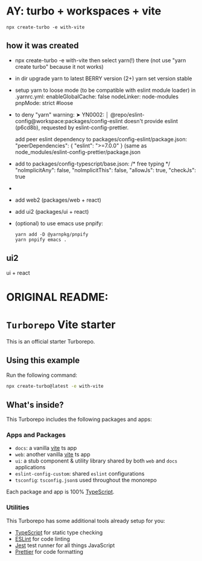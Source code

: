 # AY: turbo + workspaces + vite
    npx create-turbo -e with-vite

## how it was created
 - npx create-turbo -e with-vite
   then select yarn(!) there (not use "yarn create turbo" because it not works)

 - in dir upgrade yarn to latest BERRY version (2+)
   yarn set version stable

 - setup yarn to loose mode (to be compatible with eslint module loader)
   in .yarnrc.yml:
     enableGlobalCache: false
     nodeLinker: node-modules
     pnpMode: strict  #loose

 - to deny "yarn" warning:
    ➤ YN0002: │ @repo/eslint-config@workspace:packages/config-eslint doesn't provide eslint (p6cd8b), requested by eslint-config-prettier.

   add peer eslint dependency to packages/config-eslint/package.json:
     "peerDependencies": {
       "eslint": ">=7.0.0"
     }
   (same as node_modules/eslint-config-prettier/package.json





 - add to packages/config-typescript/base.json:
    /* free typing */
    "noImplicitAny": false,
    "noImplicitThis": false,
    "allowJs": true,
    "checkJs": true
 -
 - add web2 (packages/web + react)
 - add ui2 (packages/ui + react)

 - (optional) to use emacs use pnpify:
   ```
   yarn add -D @yarnpkg/pnpify
   yarn pnpify emacs .
   ```

## ui2

ui + react


# ORIGINAL README:

# `Turborepo` Vite starter

This is an official starter Turborepo.

## Using this example

Run the following command:

```sh
npx create-turbo@latest -e with-vite
```

## What's inside?

This Turborepo includes the following packages and apps:

### Apps and Packages

- `docs`: a vanilla [vite](https://vitejs.dev) ts app
- `web`: another vanilla [vite](https://vitejs.dev) ts app
- `ui`: a stub component & utility library shared by both `web` and `docs` applications
- `eslint-config-custom`: shared `eslint` configurations
- `tsconfig`: `tsconfig.json`s used throughout the monorepo

Each package and app is 100% [TypeScript](https://www.typescriptlang.org/).

### Utilities

This Turborepo has some additional tools already setup for you:

- [TypeScript](https://www.typescriptlang.org/) for static type checking
- [ESLint](https://eslint.org/) for code linting
- [Jest](https://jestjs.io) test runner for all things JavaScript
- [Prettier](https://prettier.io) for code formatting
